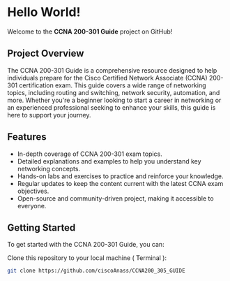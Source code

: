 # Hello World! 

Welcome to the **CCNA 200-301 Guide** project on GitHub!

## Project Overview

The CCNA 200-301 Guide is a comprehensive resource designed to help individuals prepare for the Cisco Certified Network Associate (CCNA) 200-301 certification exam. This guide covers a wide range of networking topics, including routing and switching, network security, automation, and more. Whether you're a beginner looking to start a career in networking or an experienced professional seeking to enhance your skills, this guide is here to support your journey.

## Features

- In-depth coverage of CCNA 200-301 exam topics.
- Detailed explanations and examples to help you understand key networking concepts.
- Hands-on labs and exercises to practice and reinforce your knowledge.
- Regular updates to keep the content current with the latest CCNA exam objectives.
- Open-source and community-driven project, making it accessible to everyone.

## Getting Started

To get started with the CCNA 200-301 Guide, you can:

 Clone this repository to your local machine ( Terminal ):

   ```bash
   git clone https://github.com/ciscoAnass/CCNA200_305_GUIDE
